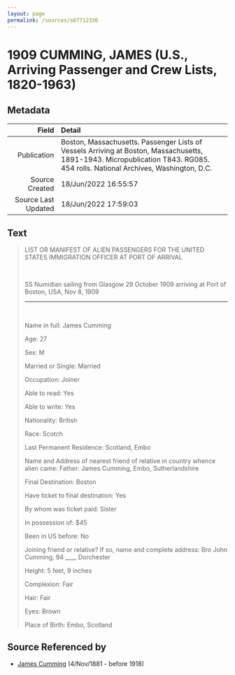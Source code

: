 ```yaml
---
layout: page
permalink: /sources/s67712336
---
```


# 1909 CUMMING, JAMES (U.S., Arriving Passenger and Crew Lists, 1820-1963)

## Metadata

Field | Detail
---:|:---
Publication | Boston, Massachusetts. Passenger Lists of Vessels Arriving at Boston, Massachusetts, 1891-1943. Micropublication T843. RG085. 454 rolls. National Archives, Washington, D.C.
Source Created | 18/Jun/2022 16:55:57
Source Last Updated | 18/Jun/2022 17:59:03

## Text

> LIST OR MANIFEST OF ALIEN PASSENGERS FOR THE UNITED STATES IMMIGRATION OFFICER AT PORT OF ARRIVAL
>
> <br/>
>
> SS Numidian sailing from Glasgow 29 October 1909 arriving at Port of Boston, USA, Nov 8, 1909
>
> ___
>
> <br/>
>
> Name in full: James Cumming
>
> Age: 27
>
> Sex: M
>
> Married or Single: Married
>
> Occupation: Joiner
>
> Able to read: Yes
>
> Able to write: Yes
>
> Nationality: British
>
> Race: Scotch
>
> Last Permanent Residence: Scotland, Embo
>
> Name and Address of nearest friend of relative in country whence alien came: Father: James Cumming, Embo, Sutherlandshire
>
> Final Destination: Boston
>
> Have ticket to final destination: Yes
>
> By whom was ticket paid: Sister
>
> In possession of: $45
>
> Been in US before: No
>
> Joining friend or relative? If so, name and complete address: Bro John Cumming, 94 ____ Dorchester
>
> Height: 5 feet, 9 inches
>
> Complexion: Fair
>
> Hair: Fair
>
> Eyes: Brown
>
> Place of Birth: Embo, Scotland
>

## Source Referenced by

* [James Cumming](../people/@64418166@-james-cumming-b1881-11-4-d1918.md) (4/Nov/1881 - before 1918)
